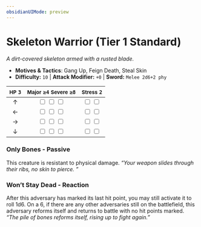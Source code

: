 ```yaml
---
obsidianUIMode: preview
---
```

# Skeleton Warrior (Tier 1 Standard)

*A dirt-covered skeleton armed with a rusted blade.*

- **Motives & Tactics**: Gang Up, Feign Death, Steal Skin
- **Difficulty:** `10` | **Attack Modifier:** `+0` | **Sword:** `Melee 2d6+2 phy`

| <small>HP</small> `3` | <small>Major</small> `≥4` <small>Severe</small> `≥8` | <small>Stress</small> `2` |
|:-:|:-:|:-:|
| ↑ |  <input type="checkbox" unchecked id="6825d886"> <input type="checkbox" unchecked id="fc97c95d"> <input type="checkbox" unchecked id="b36ee89c"> |  <input type="checkbox" unchecked id="deb15c1b"> <input type="checkbox" unchecked id="8efcfc7b"> |
| ← |  <input type="checkbox" unchecked id="cfde8834"> <input type="checkbox" unchecked id="6a282662"> <input type="checkbox" unchecked id="39438ad5"> |  <input type="checkbox" unchecked id="8bbf5fe4"> <input type="checkbox" unchecked id="b72feecf"> |
| → |  <input type="checkbox" unchecked id="331ea09e"> <input type="checkbox" unchecked id="4ca8c370"> <input type="checkbox" unchecked id="86cadde6"> |  <input type="checkbox" unchecked id="a9155af1"> <input type="checkbox" unchecked id="3468aa15"> |
| ↓ |  <input type="checkbox" unchecked id="37db9375"> <input type="checkbox" unchecked id="b9ce0940"> <input type="checkbox" unchecked id="d4582997"> |  <input type="checkbox" unchecked id="c5225648"> <input type="checkbox" unchecked id="ec8d3233"> |

### Only Bones - Passive

This creature is resistant to physical damage. *“Your weapon slides through their ribs, no skin to pierce. ”*

### Won’t Stay Dead - Reaction

After this adversary has marked its last hit point, you may still activate it to roll 1d6. On a 6, if there are any other adversaries still on the battlefield, this adversary reforms itself and returns to battle with no hit points marked. *“The pile of bones reforms itself, rising up to fight again.”*